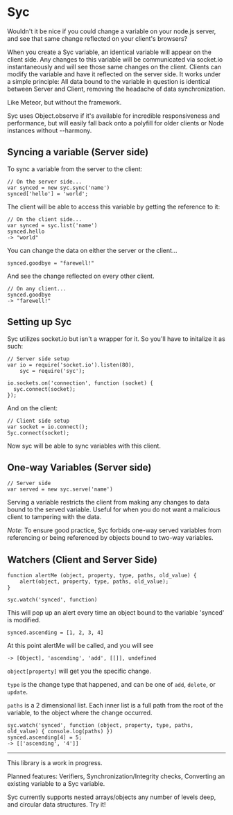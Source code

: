 Syc
===

Wouldn't it be nice if you could change a variable on your node.js server, and see that same change reflected on your client's browsers?

When you create a Syc variable, an identical variable will appear on the client side. Any changes to this variable will be communicated via socket.io instantaneously and will see those same changes on the client. Clients can modify the variable and have it reflected on the server side. It works under a simple principle: All data bound to the variable in question is identical between Server and Client, removing the headache of data synchronization.

Like Meteor, but without the framework.

Syc uses Object.observe if it's available for incredible responsiveness and performance, but will easily fall back onto a polyfill for older clients or Node instances without --harmony.

## Syncing a variable (Server side)

To sync a variable from the server to the client:

    // On the server side...
    var synced = new syc.sync('name')
    synced['hello'] = 'world';
    
The client will be able to access this variable by getting the reference to it:

    // On the client side...
    var synced = syc.list('name')
    synced.hello
    -> "world"
    
You can change the data on either the server or the client...
    
    synced.goodbye = "farewell!"

And see the change reflected on every other client.

    // On any client...
    synced.goodbye
    -> "farewell!"

## Setting up Syc

Syc utilizes socket.io but isn't a wrapper for it. So you'll have to initalize it as such:

    // Server side setup
    var io = require('socket.io').listen(80),
        syc = require('syc');

    io.sockets.on('connection', function (socket) {
      syc.connect(socket);
    });

And on the client:

    // Client side setup
    var socket = io.connect();
    Syc.connect(socket);

Now syc will be able to sync variables with this client.

## One-way Variables (Server side)

    // Server side 
    var served = new syc.serve('name')

Serving a variable restricts the client from making any changes to data bound to the served variable. Useful for when you do not want a malicious client to tampering with the data. 

*Note*: To ensure good practice, Syc forbids one-way served variables from referencing or being referenced by objects bound to two-way variables.


## Watchers (Client and Server Side)

    function alertMe (object, property, type, paths, old_value) {
        alert(object, property, type, paths, old_value);
    }
    
    syc.watch('synced', function)

This will pop up an alert every time an object bound to the variable 'synced' is modified.

    synced.ascending = [1, 2, 3, 4]

At this point alertMe will be called, and you will see

    -> [Object], 'ascending', 'add', [[]], undefined 

`object[property]` will get you the specific change. 

`type` is the change type that happened, and can be one of `add`, `delete`, or `update`.

`paths` is a 2 dimensional list. Each inner list is a full path from the root of the variable, to the object where the change occurred.

    syc.watch('synced', function (object, property, type, paths, old_value) { console.log(paths) })
    synced.ascending[4] = 5;
    -> [['ascending', '4']]


- - - 
This library is a work in progress.

Planned features: Verifiers, Synchronization/Integrity checks, Converting an existing variable to a Syc variable.

Syc currently supports nested arrays/objects any number of levels deep, and circular data structures. Try it!
